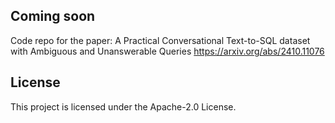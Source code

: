## Coming soon

Code repo for the paper: A Practical Conversational Text-to-SQL dataset with Ambiguous and Unanswerable Queries
https://arxiv.org/abs/2410.11076

## License

This project is licensed under the Apache-2.0 License.

